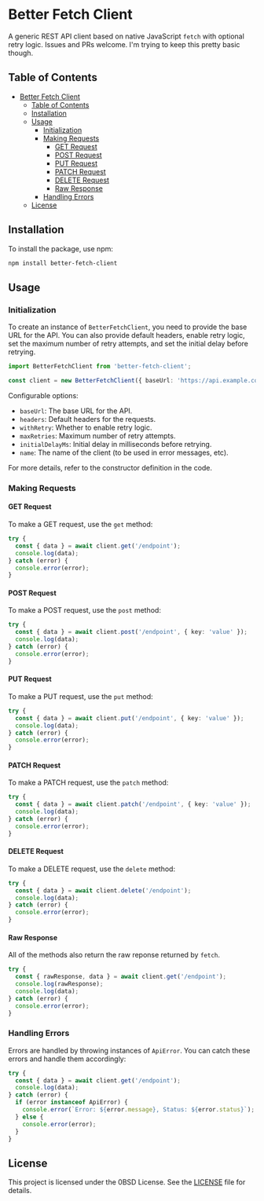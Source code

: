 # Better Fetch Client

A generic REST API client based on native JavaScript `fetch` with optional retry logic. Issues and PRs welcome. I'm trying to keep this pretty basic though.

## Table of Contents

- [Better Fetch Client](#better-fetch-client)
  - [Table of Contents](#table-of-contents)
  - [Installation](#installation)
  - [Usage](#usage)
    - [Initialization](#initialization)
    - [Making Requests](#making-requests)
      - [GET Request](#get-request)
      - [POST Request](#post-request)
      - [PUT Request](#put-request)
      - [PATCH Request](#patch-request)
      - [DELETE Request](#delete-request)
      - [Raw Response](#raw-response)
    - [Handling Errors](#handling-errors)
  - [License](#license)

## Installation

To install the package, use npm:

```sh
npm install better-fetch-client
```

## Usage

### Initialization

To create an instance of `BetterFetchClient`, you need to provide the base URL for the API. You can also provide default headers, enable retry logic, set the maximum number of retry attempts, and set the initial delay before retrying.

```typescript
import BetterFetchClient from 'better-fetch-client';

const client = new BetterFetchClient({ baseUrl: 'https://api.example.com', name: 'Example API Client' });
```

Configurable options:

- `baseUrl`: The base URL for the API.
- `headers`: Default headers for the requests.
- `withRetry`: Whether to enable retry logic.
- `maxRetries`: Maximum number of retry attempts.
- `initialDelayMs`: Initial delay in milliseconds before retrying.
- `name`: The name of the client (to be used in error messages, etc).

For more details, refer to the constructor definition in the code.

### Making Requests

#### GET Request

To make a GET request, use the `get` method:

```typescript
try {
  const { data } = await client.get('/endpoint');
  console.log(data);
} catch (error) {
  console.error(error);
}
```

#### POST Request

To make a POST request, use the `post` method:

```typescript
try {
  const { data } = await client.post('/endpoint', { key: 'value' });
  console.log(data);
} catch (error) {
  console.error(error);
}
```

#### PUT Request

To make a PUT request, use the `put` method:

```typescript
try {
  const { data } = await client.put('/endpoint', { key: 'value' });
  console.log(data);
} catch (error) {
  console.error(error);
}
```

#### PATCH Request

To make a PATCH request, use the `patch` method:

```typescript
try {
  const { data } = await client.patch('/endpoint', { key: 'value' });
  console.log(data);
} catch (error) {
  console.error(error);
}
```

#### DELETE Request

To make a DELETE request, use the `delete` method:

```typescript
try {
  const { data } = await client.delete('/endpoint');
  console.log(data);
} catch (error) {
  console.error(error);
}
```

#### Raw Response

All of the methods also return the raw reponse returned by `fetch`.

```typescript
try {
  const { rawResponse, data } = await client.get('/endpoint');
  console.log(rawResponse);
  console.log(data);
} catch (error) {
  console.error(error);
}
```

### Handling Errors

Errors are handled by throwing instances of `ApiError`. You can catch these errors and handle them accordingly:

```typescript
try {
  const { data } = await client.get('/endpoint');
  console.log(data);
} catch (error) {
  if (error instanceof ApiError) {
    console.error(`Error: ${error.message}, Status: ${error.status}`);
  } else {
    console.error(error);
  }
}
```

## License

This project is licensed under the 0BSD License. See the [LICENSE](./license.txt) file for details.
